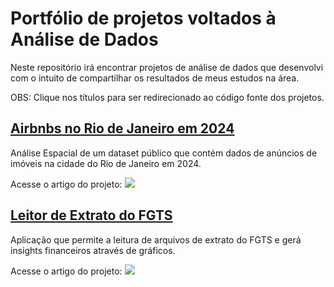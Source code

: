# Portfólio de projetos voltados à Análise de Dados
Neste repositório irá encontrar projetos de análise de dados que desenvolvi com o intuito de compartilhar os resultados de meus estudos na área.

OBS: Clique nos títulos para ser redirecionado ao código fonte dos projetos.

## [Airbnbs no Rio de Janeiro em 2024](https://github.com/Scorsato7/airbnb-rj)
Análise Espacial de um dataset público que contém dados de anúncios de imóveis na cidade do Rio de Janeiro em 2024.

Acesse o artigo do projeto: <a href="https://medium.com/@thiago.scorsato/análise-espacial-airbnbs-no-rio-de-janeiro-em-2024-e3623c37910e" target="_blank"><img loading="lazy" src="https://img.shields.io/badge/Medium-12100E?style=for-the-badge&logo=medium&logoColor=white" target="_blank"></a>

## [Leitor de Extrato do FGTS](https://github.com/Scorsato7/extrato-fgts)
Aplicação que permite a leitura de arquivos de extrato do FGTS e gerá insights financeiros através de gráficos.

Acesse o artigo do projeto: <a href="https://medium.com/@thiago.scorsato/extração-de-dados-extrato-do-fgts-9f1942f4c757" target="_blank"><img loading="lazy" src="https://img.shields.io/badge/Medium-12100E?style=for-the-badge&logo=medium&logoColor=white" target="_blank"></a>
